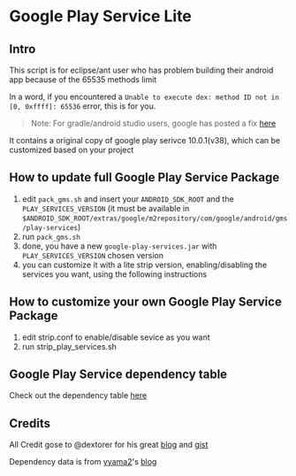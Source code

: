 # Google Play Service Lite

## Intro
This script is for eclipse/ant user who has problem building their android app because of the 65535 methods limit

In a word, if you encountered a `Unable to execute dex: method ID not in [0, 0xffff]: 65536` error, this is for you.

> Note: For gradle/android studio users, google has posted a fix [here](http://developer.android.com/intl/ru/tools/building/multidex.html)

It contains a original copy of google play serivce 10.0.1(v38), which can be customized based on your project

## How to update full Google Play Service Package
1. edit `pack_gms.sh` and insert your `ANDROID_SDK_ROOT` and the `PLAY_SERVICES_VERSION` (it must be available in `$ANDROID_SDK_ROOT/extras/google/m2repository/com/google/android/gms/play-services`)
2. run `pack_gms.sh`
3. done, you have a new `google-play-services.jar` with `PLAY_SERVICES_VERSION` chosen version
4. you can customize it with a lite strip version, enabling/disabling the services you want, using the following instructions

## How to customize your own Google Play Service Package
1. edit strip.conf to enable/disable sevice as you want
2. run strip_play_services.sh

## Google Play Service dependency table
Check out the dependency table [here](docs/gps_dependency.md)

## Credits
All Credit gose to @dextorer for his great [blog](https://medium.com/@rotxed/dex-skys-the-limit-no-65k-methods-is-28e6cb40cf71#.627jhqeu8) and [gist](https://gist.github.com/dextorer/a32cad7819b7f272239b)

Dependency data is from [yyama2](http://qiita.com/yyama2)'s [blog](http://qiita.com/yyama2/items/ef717383f776429abaa4)
